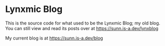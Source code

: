 # Lynxmic Blog

This is the source code for what used to be the Lynxmic Blog; my old blog.
You can still view and read its posts over at https://sunn.is-a.dev/lynxblog

My current blog is at https://sunn.is-a.dev/blog
